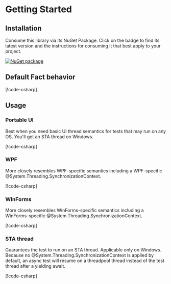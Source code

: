 # Getting Started

## Installation

Consume this library via its NuGet Package.
Click on the badge to find its latest version and the instructions for consuming it that best apply to your project.

[![NuGet package](https://img.shields.io/nuget/v/xunit.stafact.svg)](https://www.nuget.org/packages/Xunit.StaFact)

## Default Fact behavior

[!code-csharp[](../../samples/Samples.cs#Fact)]

## Usage

### Portable UI

Best when you need basic UI thread semantics for tests that may run on any OS.
You'll get an STA thread on Windows.

[!code-csharp[](../../samples/Samples.cs#UIFact)]

### WPF

More closely resembles WPF-specific semantics including a WPF-specific @System.Threading.SynchronizationContext.

[!code-csharp[](../../samples/Samples.cs#WpfFact)]

### WinForms

More closely resembles WinForms-specific semantics including a WinForms-specific @System.Threading.SynchronizationContext.

[!code-csharp[](../../samples/Samples.cs#WinFormsFact)]

### STA thread

Guarantees the test to run on an STA thread.
Applicable only on Windows.
Because no @System.Threading.SynchronizationContext is applied by default, an async test will resume on a threadpool thread instead of the test thread after a yielding await.

[!code-csharp[](../../samples/Samples.cs#STAFact)]
